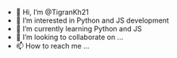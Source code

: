- 👋 Hi, I’m @TigranKh21
- 👀 I’m interested in Python and JS development
- 🌱 I’m currently learning Python and JS
- 💞️ I’m looking to collaborate on ...
- 📫 How to reach me ...

<!---
TigranKh21/TigranKh21 is a ✨ special ✨ repository because its `README.md` (this file) appears on your GitHub profile.
You can click the Preview link to take a look at your changes.
--->
